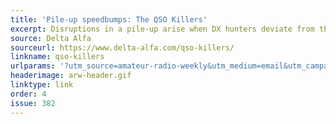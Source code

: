 ```yaml
---
title: 'Pile-up speedbumps: The QSO Killers'
excerpt: Disruptions in a pile-up arise when DX hunters deviate from the expected rhythm of a standard QSO.
source: Delta Alfa
sourceurl: https://www.delta-alfa.com/qso-killers/
linkname: qso-killers
urlparams: '?utm_source=amateur-radio-weekly&utm_medium=email&utm_campaign=newsletter'
headerimage: arw-header.gif
linktype: link
order: 4
issue: 382
---
```

